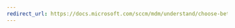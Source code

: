 ```yaml
---
redirect_url: https://docs.microsoft.com/sccm/mdm/understand/choose-between-standalone-intune-and-hybrid-mobile-device-management
---
```

